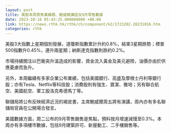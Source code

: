 ```yaml
---
layout: post
title: 美股本周聚焦業績期、鮑威爾講話及9月零售數據
date: 2023-10-16 05:43:25.000000000 +08:00
link: https://news.rthk.hk/rthk/ch/component/k2/1723282-20231016.htm
categories: rthk
---
```


美股3大指數上星期個別發展，道瓊斯指數累計升約0.8%，結束3星期跌勢；標普500指數升0.45%，連升兩星期；納斯達克指數則跌約0.2%。

市場持續關注以巴衝突升溫造成的影響，資金流入黃金及美元避險，油價亦由於供應憂慮而急升。

另外，本周繼續有多家企業公布業績，包括美國銀行、高盛及摩根士丹利等銀行股；亦有Tesla、Netflix等科技股；消費股則有強生、寶潔、雅培；另有聯合航空、美國航空、軍工股洛克希德馬丁等。

聯儲局將公布反映經濟近況的褐皮書，主席鮑威爾周五將有演講，周內亦有多名聯儲局官員在公開場合發言。

美國數據方面，周二公布的9月零售銷售是焦點，預料按月增速減慢至0.3%。本周亦有多項樓市數據，包括9月建築許可、新屋動工、二手樓銷售等。
